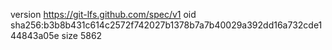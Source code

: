 version https://git-lfs.github.com/spec/v1
oid sha256:b3b8b431c614c2572f742027b1378b7a7b40029a392dd16a732cde144843a05e
size 5862
